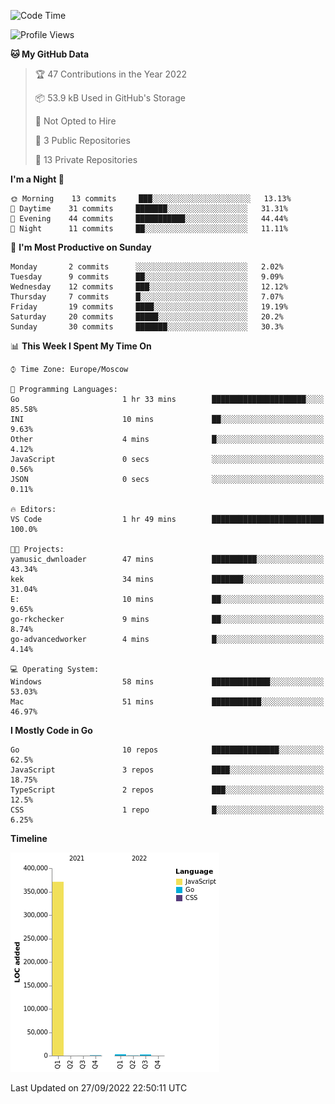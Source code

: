 <!--START_SECTION:waka-->
![Code Time](http://img.shields.io/badge/Code%20Time-412%20hrs%2056%20mins-blue)

![Profile Views](http://img.shields.io/badge/Profile%20Views-0-blue)

**🐱 My GitHub Data** 

> 🏆 47 Contributions in the Year 2022
 > 
> 📦 53.9 kB Used in GitHub's Storage 
 > 
> 🚫 Not Opted to Hire
 > 
> 📜 3 Public Repositories 
 > 
> 🔑 13 Private Repositories  
 > 
**I'm a Night 🦉** 

```text
🌞 Morning    13 commits     ███░░░░░░░░░░░░░░░░░░░░░░   13.13% 
🌆 Daytime    31 commits     ███████░░░░░░░░░░░░░░░░░░   31.31% 
🌃 Evening    44 commits     ███████████░░░░░░░░░░░░░░   44.44% 
🌙 Night      11 commits     ██░░░░░░░░░░░░░░░░░░░░░░░   11.11%

```
📅 **I'm Most Productive on Sunday** 

```text
Monday       2 commits      ░░░░░░░░░░░░░░░░░░░░░░░░░   2.02% 
Tuesday      9 commits      ██░░░░░░░░░░░░░░░░░░░░░░░   9.09% 
Wednesday    12 commits     ███░░░░░░░░░░░░░░░░░░░░░░   12.12% 
Thursday     7 commits      █░░░░░░░░░░░░░░░░░░░░░░░░   7.07% 
Friday       19 commits     ████░░░░░░░░░░░░░░░░░░░░░   19.19% 
Saturday     20 commits     █████░░░░░░░░░░░░░░░░░░░░   20.2% 
Sunday       30 commits     ███████░░░░░░░░░░░░░░░░░░   30.3%

```


📊 **This Week I Spent My Time On** 

```text
⌚︎ Time Zone: Europe/Moscow

💬 Programming Languages: 
Go                       1 hr 33 mins        █████████████████████░░░░   85.58% 
INI                      10 mins             ██░░░░░░░░░░░░░░░░░░░░░░░   9.63% 
Other                    4 mins              █░░░░░░░░░░░░░░░░░░░░░░░░   4.12% 
JavaScript               0 secs              ░░░░░░░░░░░░░░░░░░░░░░░░░   0.56% 
JSON                     0 secs              ░░░░░░░░░░░░░░░░░░░░░░░░░   0.11%

🔥 Editors: 
VS Code                  1 hr 49 mins        █████████████████████████   100.0%

🐱‍💻 Projects: 
yamusic_dwnloader        47 mins             ██████████░░░░░░░░░░░░░░░   43.34% 
kek                      34 mins             ███████░░░░░░░░░░░░░░░░░░   31.04% 
E:                       10 mins             ██░░░░░░░░░░░░░░░░░░░░░░░   9.65% 
go-rkchecker             9 mins              ██░░░░░░░░░░░░░░░░░░░░░░░   8.74% 
go-advancedworker        4 mins              █░░░░░░░░░░░░░░░░░░░░░░░░   4.14%

💻 Operating System: 
Windows                  58 mins             █████████████░░░░░░░░░░░░   53.03% 
Mac                      51 mins             ███████████░░░░░░░░░░░░░░   46.97%

```

**I Mostly Code in Go** 

```text
Go                       10 repos            ███████████████░░░░░░░░░░   62.5% 
JavaScript               3 repos             ████░░░░░░░░░░░░░░░░░░░░░   18.75% 
TypeScript               2 repos             ███░░░░░░░░░░░░░░░░░░░░░░   12.5% 
CSS                      1 repo              █░░░░░░░░░░░░░░░░░░░░░░░░   6.25%

```


**Timeline**

![Chart not found](https://raw.githubusercontent.com/jeezft/jeezft/main/charts/bar_graph.png) 


 Last Updated on 27/09/2022 22:50:11 UTC
<!--END_SECTION:waka-->
